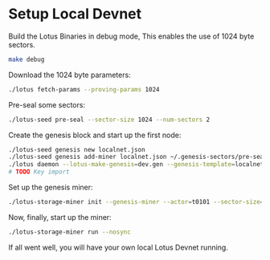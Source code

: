 # Setup Local Devnet

Build the Lotus Binaries in debug mode, This enables the use of 1024 byte sectors.

```sh
make debug
```

Download the 1024 byte parameters:
```sh
./lotus fetch-params --proving-params 1024
```

Pre-seal some sectors:

```sh
./lotus-seed pre-seal --sector-size 1024 --num-sectors 2
```

Create the genesis block and start up the first node:

```sh
./lotus-seed genesis new localnet.json
./lotus-seed genesis add-miner localnet.json ~/.genesis-sectors/pre-seal-t01000.json
./lotus daemon --lotus-make-genesis=dev.gen --genesis-template=localnet.json --bootstrap=false
# TODO Key import
```

Set up the genesis miner:

```sh
./lotus-storage-miner init --genesis-miner --actor=t0101 --sector-size=1024 --pre-sealed-sectors=~/.genesis-sectors --nosync
```

Now, finally, start up the miner:

```sh
./lotus-storage-miner run --nosync
```

If all went well, you will have your own local Lotus Devnet running.
